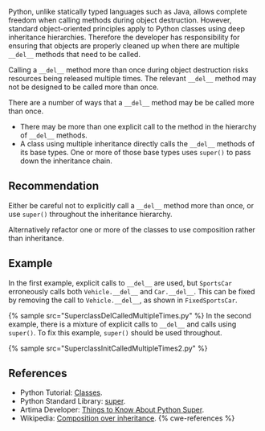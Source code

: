 Python, unlike statically typed languages such as Java, allows complete freedom when calling methods during object destruction. However, standard object-oriented principles apply to Python classes using deep inheritance hierarchies. Therefore the developer has responsibility for ensuring that objects are properly cleaned up when there are multiple `__del__` methods that need to be called.

Calling a `__del__` method more than once during object destruction risks resources being released multiple times. The relevant `__del__` method may not be designed to be called more than once.

There are a number of ways that a `__del__` method may be be called more than once.

* There may be more than one explicit call to the method in the hierarchy of `__del__` methods.
* A class using multiple inheritance directly calls the `__del__` methods of its base types. One or more of those base types uses `super()` to pass down the inheritance chain.

## Recommendation
Either be careful not to explicitly call a `__del__` method more than once, or use `super()` throughout the inheritance hierarchy.

Alternatively refactor one or more of the classes to use composition rather than inheritance.


## Example
In the first example, explicit calls to `__del__` are used, but `SportsCar` erroneously calls both `Vehicle.__del__` and `Car.__del__`. This can be fixed by removing the call to `Vehicle.__del__`, as shown in `FixedSportsCar`.

{% sample src="SuperclassDelCalledMultipleTimes.py" %}
In the second example, there is a mixture of explicit calls to `__del__` and calls using `super()`. To fix this example, `super()` should be used throughout.

{% sample src="SuperclassInitCalledMultipleTimes2.py" %}

## References
* Python Tutorial: [Classes](https://docs.python.org/2/tutorial/classes.html).
* Python Standard Library: [super](https://docs.python.org/2/library/functions.html#super).
* Artima Developer: [Things to Know About Python Super](http://www.artima.com/weblogs/viewpost.jsp?thread=236275).
* Wikipedia: [Composition over inheritance](http://en.wikipedia.org/wiki/Composition_over_inheritance).
{% cwe-references %}

